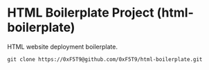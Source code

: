 #  HTML Boilerplate Project (html-boilerplate)

HTML website deployment boilerplate.

`git clone https://0xF5T9@github.com/0xF5T9/html-boilerplate.git`
